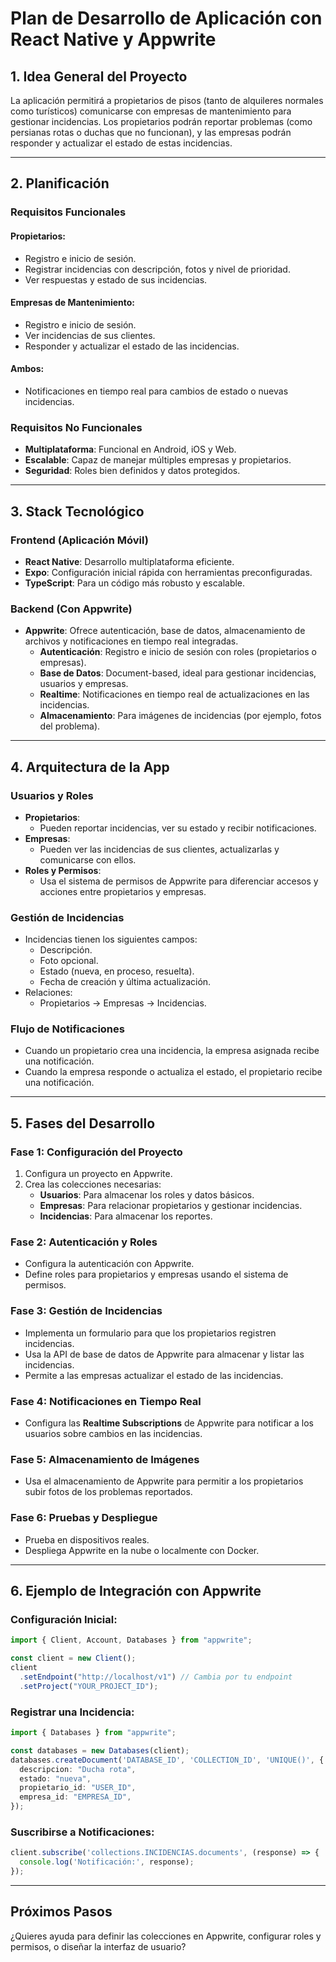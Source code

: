 # Plan de Desarrollo de Aplicación con React Native y Appwrite

## 1. Idea General del Proyecto
La aplicación permitirá a propietarios de pisos (tanto de alquileres normales como turísticos) comunicarse con empresas de mantenimiento para gestionar incidencias. 
Los propietarios podrán reportar problemas (como persianas rotas o duchas que no funcionan), y las empresas podrán responder y actualizar el estado de estas incidencias.

---

## 2. Planificación
### Requisitos Funcionales
#### Propietarios:
- Registro e inicio de sesión.
- Registrar incidencias con descripción, fotos y nivel de prioridad.
- Ver respuestas y estado de sus incidencias.

#### Empresas de Mantenimiento:
- Registro e inicio de sesión.
- Ver incidencias de sus clientes.
- Responder y actualizar el estado de las incidencias.

#### Ambos:
- Notificaciones en tiempo real para cambios de estado o nuevas incidencias.

### Requisitos No Funcionales
- **Multiplataforma**: Funcional en Android, iOS y Web.
- **Escalable**: Capaz de manejar múltiples empresas y propietarios.
- **Seguridad**: Roles bien definidos y datos protegidos.

---

## 3. Stack Tecnológico
### Frontend (Aplicación Móvil)
- **React Native**: Desarrollo multiplataforma eficiente.
- **Expo**: Configuración inicial rápida con herramientas preconfiguradas.
- **TypeScript**: Para un código más robusto y escalable.

### Backend (Con Appwrite)
- **Appwrite**: Ofrece autenticación, base de datos, almacenamiento de archivos y notificaciones en tiempo real integradas.
  - **Autenticación**: Registro e inicio de sesión con roles (propietarios o empresas).
  - **Base de Datos**: Document-based, ideal para gestionar incidencias, usuarios y empresas.
  - **Realtime**: Notificaciones en tiempo real de actualizaciones en las incidencias.
  - **Almacenamiento**: Para imágenes de incidencias (por ejemplo, fotos del problema).

---

## 4. Arquitectura de la App
### Usuarios y Roles
- **Propietarios**:
  - Pueden reportar incidencias, ver su estado y recibir notificaciones.
- **Empresas**:
  - Pueden ver las incidencias de sus clientes, actualizarlas y comunicarse con ellos.
- **Roles y Permisos**:
  - Usa el sistema de permisos de Appwrite para diferenciar accesos y acciones entre propietarios y empresas.

### Gestión de Incidencias
- Incidencias tienen los siguientes campos:
  - Descripción.
  - Foto opcional.
  - Estado (nueva, en proceso, resuelta).
  - Fecha de creación y última actualización.
- Relaciones:
  - Propietarios → Empresas → Incidencias.

### Flujo de Notificaciones
- Cuando un propietario crea una incidencia, la empresa asignada recibe una notificación.
- Cuando la empresa responde o actualiza el estado, el propietario recibe una notificación.

---

## 5. Fases del Desarrollo
### Fase 1: Configuración del Proyecto
1. Configura un proyecto en Appwrite.
2. Crea las colecciones necesarias:
   - **Usuarios**: Para almacenar los roles y datos básicos.
   - **Empresas**: Para relacionar propietarios y gestionar incidencias.
   - **Incidencias**: Para almacenar los reportes.

### Fase 2: Autenticación y Roles
- Configura la autenticación con Appwrite.
- Define roles para propietarios y empresas usando el sistema de permisos.

### Fase 3: Gestión de Incidencias
- Implementa un formulario para que los propietarios registren incidencias.
- Usa la API de base de datos de Appwrite para almacenar y listar las incidencias.
- Permite a las empresas actualizar el estado de las incidencias.

### Fase 4: Notificaciones en Tiempo Real
- Configura las **Realtime Subscriptions** de Appwrite para notificar a los usuarios sobre cambios en las incidencias.

### Fase 5: Almacenamiento de Imágenes
- Usa el almacenamiento de Appwrite para permitir a los propietarios subir fotos de los problemas reportados.

### Fase 6: Pruebas y Despliegue
- Prueba en dispositivos reales.
- Despliega Appwrite en la nube o localmente con Docker.

---

## 6. Ejemplo de Integración con Appwrite

### Configuración Inicial:
```typescript
import { Client, Account, Databases } from "appwrite";

const client = new Client();
client
  .setEndpoint("http://localhost/v1") // Cambia por tu endpoint
  .setProject("YOUR_PROJECT_ID");
```

### Registrar una Incidencia:
```typescript
import { Databases } from "appwrite";

const databases = new Databases(client);
databases.createDocument('DATABASE_ID', 'COLLECTION_ID', 'UNIQUE()', {
  descripcion: "Ducha rota",
  estado: "nueva",
  propietario_id: "USER_ID",
  empresa_id: "EMPRESA_ID",
});
```

### Suscribirse a Notificaciones:
```typescript
client.subscribe('collections.INCIDENCIAS.documents', (response) => {
  console.log('Notificación:', response);
});
```

---

## Próximos Pasos
¿Quieres ayuda para definir las colecciones en Appwrite, configurar roles y permisos, o diseñar la interfaz de usuario?
